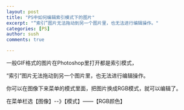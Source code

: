 ```yaml
---
layout: post
title: "PS中如何编辑索引模式下的图片"
excerpt: "“索引”图片无法拖动到另一个图片里，也无法进行编辑操作。"
categories: [PS]
author: sush
comments: true

---
```

一般GIF格式的图片在Photoshop里打开都是索引模式，

“索引”图片无法拖动到另一个图片里，也无法进行编辑操作。

你可以在图像下来菜单的模式里面，把图片换成RGB模式，就可以编辑了。

在菜单栏选【图像】--》【模式】——【RGB颜色】
